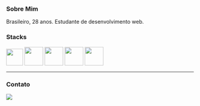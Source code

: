 ### Sobre Mim

Brasileiro, 28 anos. Estudante de desenvolvimento web. 


### Stacks 

<img src="https://cdn.jsdelivr.net/gh/devicons/devicon/icons/javascript/javascript-plain.svg" width="45"/> <img src="https://cdn.jsdelivr.net/gh/devicons/devicon/icons/php/php-plain.svg" width="50"/> <img src="https://cdn.jsdelivr.net/gh/devicons/devicon/icons/html5/html5-plain-wordmark.svg" width="50"/> <img src="https://cdn.jsdelivr.net/gh/devicons/devicon/icons/css3/css3-plain-wordmark.svg" width="50"/> <img src="https://cdn.jsdelivr.net/gh/devicons/devicon/icons/sass/sass-original.svg" width="50"/>  
          

***

### Contato 

<div>
<a href="https://www.linkedin.com/in/gsouza28/" target="_blank"><img src="https://img.shields.io/badge/-LinkedIn-%230077B5?style=for-the-badge&logo=linkedin&logoColor=white" target="_blank"></a>   
</div>
